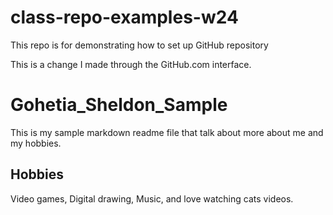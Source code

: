 # class-repo-examples-w24
This repo is for demonstrating how to set up GitHub repository

This is a change I made through the GitHub.com interface.

# Gohetia_Sheldon_Sample

This is my sample markdown readme file that talk about more about me and my hobbies.

## Hobbies

Video games, Digital drawing, Music, and love watching cats videos.

